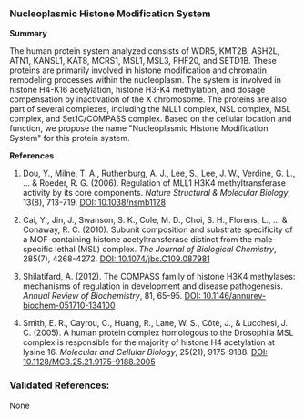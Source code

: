 ### Nucleoplasmic Histone Modification System

**Summary**

The human protein system analyzed consists of WDR5, KMT2B, ASH2L, ATN1, KANSL1, KAT8, MCRS1, MSL1, MSL3, PHF20, and SETD1B. These proteins are primarily involved in histone modification and chromatin remodeling processes within the nucleoplasm. The system is involved in histone H4-K16 acetylation, histone H3-K4 methylation, and dosage compensation by inactivation of the X chromosome. The proteins are also part of several complexes, including the MLL1 complex, NSL complex, MSL complex, and Set1C/COMPASS complex. Based on the cellular location and function, we propose the name "Nucleoplasmic Histone Modification System" for this protein system.

**References**

1. Dou, Y., Milne, T. A., Ruthenburg, A. J., Lee, S., Lee, J. W., Verdine, G. L., ... & Roeder, R. G. (2006). Regulation of MLL1 H3K4 methyltransferase activity by its core components. *Nature Structural & Molecular Biology*, 13(8), 713-719. [DOI: 10.1038/nsmb1128](https://doi.org/10.1038/nsmb1128)

2. Cai, Y., Jin, J., Swanson, S. K., Cole, M. D., Choi, S. H., Florens, L., ... & Conaway, R. C. (2010). Subunit composition and substrate specificity of a MOF-containing histone acetyltransferase distinct from the male-specific lethal (MSL) complex. *The Journal of Biological Chemistry*, 285(7), 4268-4272. [DOI: 10.1074/jbc.C109.087981](https://doi.org/10.1074/jbc.C109.087981)

3. Shilatifard, A. (2012). The COMPASS family of histone H3K4 methylases: mechanisms of regulation in development and disease pathogenesis. *Annual Review of Biochemistry*, 81, 65-95. [DOI: 10.1146/annurev-biochem-051710-134100](https://doi.org/10.1146/annurev-biochem-051710-134100)

4. Smith, E. R., Cayrou, C., Huang, R., Lane, W. S., Côté, J., & Lucchesi, J. C. (2005). A human protein complex homologous to the Drosophila MSL complex is responsible for the majority of histone H4 acetylation at lysine 16. *Molecular and Cellular Biology*, 25(21), 9175-9188. [DOI: 10.1128/MCB.25.21.9175-9188.2005](https://doi.org/10.1128/MCB.25.21.9175-9188.2005)

### Validated References: 

None



